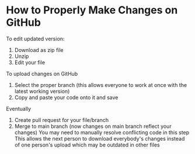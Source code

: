 # How to Properly Make Changes on GitHub
To edit updated version:
1) Download as zip file
2) Unzip
3) Edit your file

To upload changes on GitHub
1) Select the proper branch  (this allows everyone to work at once with the latest working version)
2) Copy and paste your code onto it and save

Eventually
1) Create pull request for your file/branch
2) Merge to main branch (now changes on main branch reflect your changes)
   You may need to manually resolve conflicting code in this step
   This allows the next person to download everybody's changes instead of one person's upload which may be outdated in other files
   
